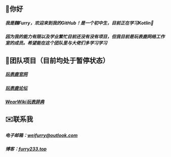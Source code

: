 ## 🌟你好

##### 我是魏Furry，欢迎来到我的GitHub！是一个初中生，目前正在学习Kotlin🥳
##### 因为我的能力有限以及学业繁忙目前还没有没有项目，但我目前是玩表鹿网络工作室的成员。希望能在这个团队里与大佬们多学习学习
## 🌟团队项目（目前均处于暂停状态）

##### [玩表鹿官网](https://o.watchd.cn)
##### [玩表鹿论坛](https://www.watchd.club)
##### [WearWiki玩表辞典](https://wear.wiki)
## ✉️联系我

##### 电子邮箱：weifurry@outlook.com
##### 博客：[furry233.top](https://furry233.top)

